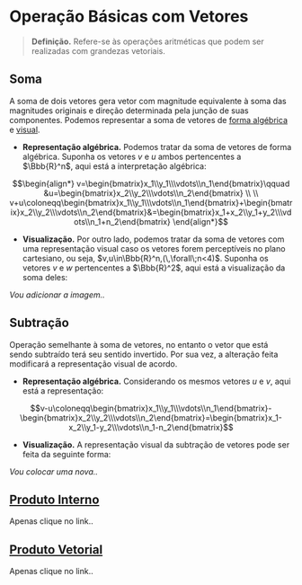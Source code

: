 # Operação Básicas com Vetores

> **Definição.** Refere-se às operações aritméticas que podem ser realizadas com grandezas vetoriais.

## Soma

A soma de dois vetores gera vetor com magnitude equivalente à soma das magnitudes originais e direção determinada pela junção de suas componentes. Podemos representar a soma de vetores de <u>forma algébrica</u> e <u>visual</u>.

- **Representação algébrica.** Podemos tratar da soma de vetores de forma algébrica. Suponha os vetores $v$ e $u$ ambos pertencentes a $\Bbb{R}^n$, aqui está a interpretação algébrica:

```math
\begin{align*}
v=\begin{bmatrix}x_1\\y_1\\\vdots\\n_1\end{bmatrix}\qquad
&u=\begin{bmatrix}x_2\\y_2\\\vdots\\n_2\end{bmatrix} \\ \\
v+u\coloneqq\begin{bmatrix}x_1\\y_1\\\vdots\\n_1\end{bmatrix}+\begin{bmatrix}x_2\\y_2\\\vdots\\n_2\end{bmatrix}&=\begin{bmatrix}x_1+x_2\\y_1+y_2\\\vdots\\n_1+n_2\end{bmatrix}
\end{align*}
```

- **Visualização.** Por outro lado, podemos tratar da soma de vetores com uma representação visual caso os vetores forem perceptíveis no plano cartesiano, ou seja, $v,u\in\Bbb{R}^n,(\,\forall\;n<4)$. Suponha os vetores $v$ e $w$ pertencentes a $\Bbb{R}^2$, aqui está a visualização da soma deles:

*Vou adicionar a imagem..*

## Subtração

Operação semelhante à soma de vetores, no entanto o vetor que está sendo subtraído terá seu sentido invertido. Por sua vez, a alteração feita modificará a representação visual de acordo.

- **Representação algébrica.** Considerando os mesmos vetores $u$ e $v$, aqui está a representação:

```math
v-u\coloneqq\begin{bmatrix}x_1\\y_1\\\vdots\\n_1\end{bmatrix}-\begin{bmatrix}x_2\\y_2\\\vdots\\n_2\end{bmatrix}=\begin{bmatrix}x_1-x_2\\y_1-y_2\\\vdots\\n_1-n_2\end{bmatrix}
```

- **Visualização.** A representação visual da subtração de vetores pode ser feita da seguinte forma:

*Vou colocar uma nova..*

## [Produto Interno](Produto%20Interno.md)

Apenas clique no link..

## [Produto Vetorial](Produto%20Vetorial.md)

Apenas clique no link..
